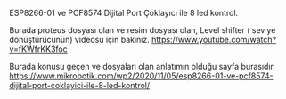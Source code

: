 
ESP8266-01 ve PCF8574 Dijital Port Çoklayıcı ile 8 led kontrol.

Burada proteus dosyası olan ve resim dosyası olan, Level shifter ( seviye dönüştürücünün) videosu için bakınız. https://www.youtube.com/watch?v=fKWfrKK3foc

Burada konusu geçen ve dosyaları olan anlatımın olduğu sayfa burasıdır. https://www.mikrobotik.com/wp2/2020/11/05/esp8266-01-ve-pcf8574-dijital-port-coklayici-ile-8-led-kontrol/
